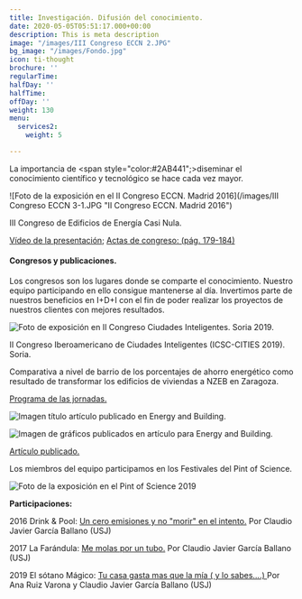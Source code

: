 ```yaml
---
title: Investigación. Difusión del conocimiento.
date: 2020-05-05T05:51:17.000+00:00
description: This is meta description
image: "/images/III Congreso ECCN 2.JPG"
bg_image: "/images/Fondo.jpg"
icon: ti-thought
brochure: ''
regularTime: 
halfDay: ''
halfTime: 
offDay: ''
weight: 130
menu:
  services2:
    weight: 5

---
```

La importancia de <span style="color:#2AB441";>diseminar el conocimiento científico</span> y tecnológico se hace cada vez mayor.

![Foto de la exposición en el II Congreso ECCN. Madrid 2016](/images/III Congreso ECCN 3-1.JPG "II Congreso ECCN. Madrid 2016")

III Congreso de Edificios de Energía Casi Nula.

[Vídeo de la presentación](https://www.construible.es/videoteca/m-sanchez-energy-manafer-y-c-j-garcia-usj-3-congreso-eecn "Vídeo de la presentación"); [Actas de congreso: (pág. 179-184)](https://www.construible.es/biblioteca/libro-comunicaciones-3-congreso-edificios-energia-casi-nula "Actas de congreso: (pág. 179-184)")

#### Congresos y publicaciones.

Los congresos son los lugares donde se comparte el conocimiento. Nuestro equipo participando en ello consigue mantenerse al día. Invertimos parte de nuestros beneficios en I+D+I con el fin de poder realizar los proyectos de nuestros clientes con mejores resultados.

![Foto de exposición en II Congreso Ciudades Inteligentes. Soria 2019.](/images/Soria.jpg "II Congreso Ciudades Inteligentes. Soria 2019.")

II Congreso Iberoamericano de Ciudades Inteligentes (ICSC-CITIES 2019). Soria.

Comparativa a nivel de barrio de los porcentajes de ahorro energético como resultado de transformar los edificios de viviendas a NZEB en Zaragoza.

[Programa de las jornadas.](http://icsc-cities2019.com/files/Congress_Program_v2.pdf "Programa de las jornadas.")

![Imagen título artículo publicado en Energy and Building.](/images/E&B.JPG "Energy and Building.")

![Imagen de gráficos publicados en artículo para Energy and Building.](/images/E&B_WEB.jpg "Gráficos Energy and Building.")

[Artículo publicado.](https://www.sciencedirect.com/science/article/abs/pii/S0378778819332888?via%3Dihub "Artículo publicado.")

Los miembros del equipo participamos en los Festivales del Pint of Science.

![Foto de la exposición en el Pint of Science 2019](/images/pint-of-science-WEB.jpg "Pint of Science 2019")

**Participaciones:**

2016 Drink & Pool: [Un cero emisiones y no "morir" en el intento.](http://redaragon.elperiodicodearagon.com/agenda/fichaevento.asp?id=79408 "Drink & Pool") Por Claudio Javier García Ballano (USJ)

2017 La Farándula: [Me molas por un tubo.](https://www.heraldo.es/noticias/sociedad/2017/05/16/pint-science-otra-ronda-ciencia-para-todos-1175658-310.html "La Farándula") Por Claudio Javier García Ballano (USJ)

2019 El sótano Mágico: [Tu casa gasta mas que la mía ( y lo sabes….) ](https://aos.usj.es/tu-casa-gasta-mas-que-la-mia-y-lo-sabes/ "Tu casa gasta mas que la mía ( y lo sabes….)")Por Ana Ruiz Varona y Claudio Javier García Ballano (USJ)